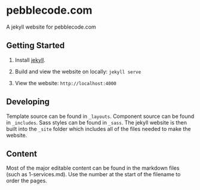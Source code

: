 # pebblecode.com

A jekyll website for pebblecode.com

## Getting Started

1. Install [jekyll](http://jekyllrb.com/).

2. Build and view the website on locally:
`jekyll serve`

3. View the website:
`http://localhost:4000`

## Developing
Template source can be found in `_layouts`. Component source can be found in `_includes`. Sass styles can be found in `_sass`. The jekyll website is then built into the `_site` folder which includes all of the files needed to make the website.

## Content
Most of the major editable content can be found in the markdown files (such as 1-services.md). Use the number at the start of the filename to order the pages.